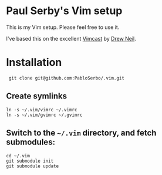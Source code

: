 # Paul Serby's Vim setup

This is my Vim setup. Please feel free to use it.

I've based this on the excellent [Vimcast](http://vimcasts.org/episodes/synchronizing-plugins-with-git-submodules-and-pathogen/
) by [Drew Neil](http://drewneil.com/).

# Installation

     git clone git@github.com:PabloSerbo/.vim.git

## Create symlinks

    ln -s ~/.vim/vimrc ~/.vimrc
    ln -s ~/.vim/gvimrc ~/.gvimrc

## Switch to the `~/.vim` directory, and fetch submodules:

    cd ~/.vim
    git submodule init
    git submodule update
